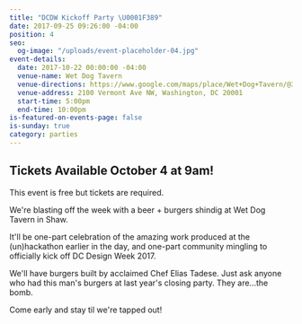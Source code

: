 ```yaml
---
title: "DCDW Kickoff Party \U0001F389"
date: 2017-09-25 09:26:00 -04:00
position: 4
seo:
  og-image: "/uploads/event-placeholder-04.jpg"
event-details:
  date: 2017-10-22 00:00:00 -04:00
  venue-name: Wet Dog Tavern
  venue-directions: https://www.google.com/maps/place/Wet+Dog+Tavern/@38.9182791,-77.0248327,15z/data=!4m5!3m4!1s0x0:0x5cf1d8439ab3d044!8m2!3d38.9182791!4d-77.0248327
  venue-address: 2100 Vermont Ave NW, Washington, DC 20001
  start-time: 5:00pm
  end-time: 10:00pm
is-featured-on-events-page: false
is-sunday: true
category: parties
---
```


## Tickets Available October 4 at 9am! 
This event is free but tickets are required. 

We're blasting off the week with a beer + burgers shindig at Wet Dog Tavern in Shaw.

It'll be one-part celebration of the amazing work produced at the (un)hackathon earlier in the day, and one-part community mingling to officially kick off DC Design Week 2017.

We'll have burgers built by acclaimed Chef Elias Tadese. Just ask anyone who had this man's burgers at last year's closing party. They are...the bomb.

Come early and stay til we're tapped out!